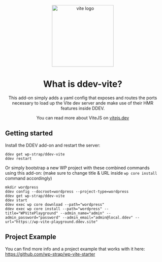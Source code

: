 <div align="center">
  <a href="https://vitejs.dev/">
    <img width="200" height="200" hspace="10" src="https://vitejs.dev/logo.svg" alt="vite logo" />
  </a>
  <h1>What is ddev-vite?</h1>
  <p>
This add-on simply adds a yaml config that exposes and routes the ports necessary to load up the Vite dev server ande make use of their HMR features inside DDEV.

You can read more about ViteJS on [vitejs.dev](https://vitejs.dev)
</p>
</div>

## Getting started

Install the DDEV add-on and restart the server:

```shell
ddev get wp-strap/ddev-vite
ddev restart
```
Or simply bootstrap a new WP project with these combined commands using this add-on: (make sure to change title & URL inside `wp core install` command accordingly)

```shell
mkdir wordpress 
ddev config --docroot=wordpress --project-type=wordpress
ddev get wp-strap/ddev-vite
ddev start
ddev exec wp core download --path="wordpress"
ddev exec wp core install --path="wordpress" --title="WPVitePlayground" --admin_name="admin" --admin_password="password" --admin_email="admin@local.ddev" --url="https://wp-vite-playground.ddev.site"
```

## Project Example

You can find more info and a project example that works with it here: https://github.com/wp-strap/wp-vite-starter
